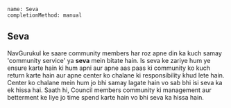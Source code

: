 ```ngMeta
name: Seva
completionMethod: manual
```

## Seva

NavGurukul ke saare community members har roz apne din ka kuch samay 'community service' ya **seva** mein bitate hain. Is seva ke zariye hum ye ensure karte hain ki hum apni aur apne aas paas ki community ko kuch return karte hain aur apne center ko chalane ki responsibility khud lete hain. Center ko chalane mein hum jo bhi samay lagate hain vo sab bhi isi seva ka ek hissa hai. Saath hi, Council members community ki management aur betterment ke liye jo time spend karte hain vo bhi seva ka hissa hain.
